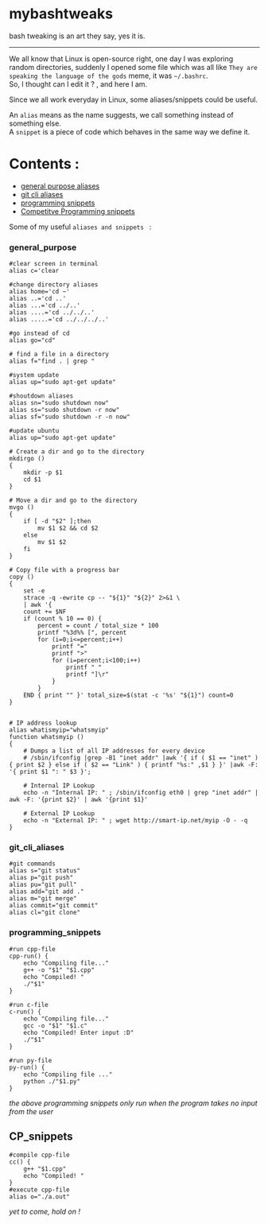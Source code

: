 # mybashtweaks
bash tweaking is an art they say, yes it is. 

---

We all know that Linux is open-source right, one day I was exploring random directories, suddenly I opened some file which was all like `They are speaking the language of the gods` meme, it was `~/.bashrc`.  
So, I thought can I edit it ? , and here I am.  


Since we all work everyday in Linux, some aliases/snippets could be useful.  

An `alias` means as the name suggests, we call something instead of something else.  
A `snippet` is a piece of code which behaves in the same way we define it.  

# Contents : 

- [general purpose aliases](#general_purpose)
- [git cli aliases](#git_cli_aliases)
- [programming snippets](#programming_snippets)
- [Competitve Programming snippets](#CP_aliases)

Some of my useful `aliases and snippets `  :  

### general_purpose

```shell
#clear screen in terminal
alias c='clear
```
```shell
#change directory aliases
alias home='cd ~'
alias ..='cd ..'
alias ...='cd ../..'
alias ....='cd ../../..'
alias .....='cd ../../../..'
```

```shell
#go instead of cd
alias go="cd"
```

```shell
# find a file in a directory
alias f="find . | grep "
```

```shell
#system update
alias up="sudo apt-get update"
```

```shell
#shoutdown aliases
alias sn="sudo shutdown now"
alias ss="sudo shutdown -r now"
alias sf="sudo shutdown -r -n now"
```

```shell
#update ubuntu
alias up="sudo apt-get update"
```

```shell
# Create a dir and go to the directory
mkdirgo ()
{
	mkdir -p $1
	cd $1
}
```

```shell
# Move a dir and go to the directory
mvgo ()
{
	if [ -d "$2" ];then
		mv $1 $2 && cd $2
	else
		mv $1 $2
	fi
}
```

```shell
# Copy file with a progress bar
copy ()
{
	set -e
	strace -q -ewrite cp -- "${1}" "${2}" 2>&1 \
	| awk '{
	count += $NF
	if (count % 10 == 0) {
		percent = count / total_size * 100
		printf "%3d%% [", percent
		for (i=0;i<=percent;i++)
			printf "="
			printf ">"
			for (i=percent;i<100;i++)
				printf " "
				printf "]\r"
			}
		}
	END { print "" }' total_size=$(stat -c '%s' "${1}") count=0
}
```
```shell

# IP address lookup
alias whatismyip="whatsmyip"
function whatsmyip ()
{
	# Dumps a list of all IP addresses for every device
	# /sbin/ifconfig |grep -B1 "inet addr" |awk '{ if ( $1 == "inet" ) { print $2 } else if ( $2 == "Link" ) { printf "%s:" ,$1 } }' |awk -F: '{ print $1 ": " $3 }';

	# Internal IP Lookup
	echo -n "Internal IP: " ; /sbin/ifconfig eth0 | grep "inet addr" | awk -F: '{print $2}' | awk '{print $1}'

	# External IP Lookup
	echo -n "External IP: " ; wget http://smart-ip.net/myip -O - -q
}

```
### git_cli_aliases

```shell
#git commands
alias s="git status"
alias p="git push"
alias pu="git pull"
alias add="git add ."
alias m="git merge"
alias commit="git commit"
alias cl="git clone"
```

### programming_snippets

```shell
#run cpp-file
cpp-run() {
    echo "Compiling file..."
    g++ -o "$1" "$1.cpp"
    echo "Compiled! "
    ./"$1"
}
```
```shell
#run c-file
c-run() {
    echo "Compiling file..."
    gcc -o "$1" "$1.c"
    echo "Compiled! Enter input :D"
    ./"$1"
}
```
```shell
#run py-file
py-run() {
    echo "Compiling file ..."
    python ./"$1.py"
}
```

*the above programming snippets only run when the program takes no input from the user*

## CP_snippets

```shell
#compile cpp-file
cc() {
    g++ "$1.cpp"
    echo "Compiled! "
}
#execute cpp-file
alias o="./a.out"
```

*yet to come, hold on !*
